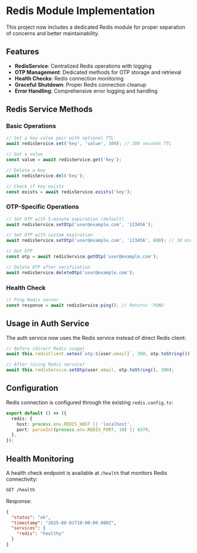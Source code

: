 # Redis Module Implementation

This project now includes a dedicated Redis module for proper separation of concerns and better maintainability.

## Features

- **RedisService**: Centralized Redis operations with logging
- **OTP Management**: Dedicated methods for OTP storage and retrieval
- **Health Checks**: Redis connection monitoring
- **Graceful Shutdown**: Proper Redis connection cleanup
- **Error Handling**: Comprehensive error logging and handling

## Redis Service Methods

### Basic Operations
```typescript
// Set a key-value pair with optional TTL
await redisService.set('key', 'value', 300); // 300 seconds TTL

// Get a value
const value = await redisService.get('key');

// Delete a key
await redisService.del('key');

// Check if key exists
const exists = await redisService.exists('key');
```

### OTP-Specific Operations
```typescript
// Set OTP with 5-minute expiration (default)
await redisService.setOtp('user@example.com', '123456');

// Set OTP with custom expiration
await redisService.setOtp('user@example.com', '123456', 600); // 10 minutes

// Get OTP
const otp = await redisService.getOtp('user@example.com');

// Delete OTP after verification
await redisService.deleteOtp('user@example.com');
```

### Health Check
```typescript
// Ping Redis server
const response = await redisService.ping(); // Returns 'PONG'
```

## Usage in Auth Service

The auth service now uses the Redis service instead of direct Redis client:

```typescript
// Before (direct Redis usage)
await this.redisClient.setex(`otp:${user.email}`, 300, otp.toString());

// After (using Redis service)
await this.redisService.setOtp(user.email, otp.toString(), 300);
```

## Configuration

Redis connection is configured through the existing `redis.config.ts`:

```typescript
export default () => ({
  redis: {
    host: process.env.REDIS_HOST || 'localhost',
    port: parseInt(process.env.REDIS_PORT, 10) || 6379,
  },
});
```

## Health Monitoring

A health check endpoint is available at `/health` that monitors Redis connectivity:

```bash
GET /health
```

Response:
```json
{
  "status": "ok",
  "timestamp": "2025-08-01T10:00:00.000Z",
  "services": {
    "redis": "healthy"
  }
}
```

